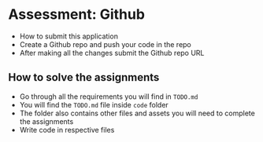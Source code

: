 # Assessment: Github

 - How to submit this application
 - Create a Github repo and push your code in the repo
 - After making all the changes submit the Github repo URL

## How to solve the assignments

- Go through all the requirements you will find in `TODO.md`
- You will find the `TODO.md` file inside `code` folder
- The folder also contains other files and assets you will need to complete the assignments
- Write code in respective files
